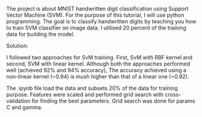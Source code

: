 The project is about MNIST handwritten digit classification using Support Vector Machine (SVM). For the purpose of this tutorial, I will use python programming.
The goal is to classify handwritten digits by teaching you how to train SVM classifier on image data. I utilised 20 percent of the training data for building the model. 

Solution:

I followed two approaches for SvM training. First, SvM with RBF kernel and second, SVM with linear kernel. Although both the approaches performed well (achieved 92% and 94% accuracy), The accuracy achieved using a non-linear kernel (~0.94) is mush higher than that of a linear one (~0.92).

The .ipynb file load the data and subsets 20% of the data for training purpose. Features were scaled and performed grid search with cross-validation for finding the best parameters. Grid search was done for params C and gamma.



